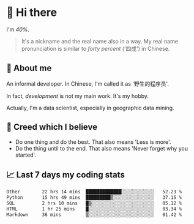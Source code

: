 # 👋 Hi there

I'm *40%*.

> It's a nickname and the real name also in a way.
> My real name pronunciation is similar to *forty percent* ('四成') in Chinese.

## :speech_balloon: About me

An informal developer. In Chinese, I'm called it as '野生的程序员'.

In fact, _development_ is not my main work. It's my hobby.

Actually, I'm a data scientist, especially in geographic data mining.

## :see_no_evil: Creed which I believe

- Do one thing and do the best. That also means 'Less is more'.
- Do the thing until to the end. That also means 'Never forget why you started'.

## :chart_with_upwards_trend: Last 7 days my coding stats

<!--START_SECTION:waka-->

```txt
Other        22 hrs 14 mins  █████████████░░░░░░░░░░░░   52.23 %
Python       15 hrs 49 mins  █████████▒░░░░░░░░░░░░░░░   37.15 %
SQL          2 hrs 10 mins   █▒░░░░░░░░░░░░░░░░░░░░░░░   05.12 %
HTML         1 hr 25 mins    █░░░░░░░░░░░░░░░░░░░░░░░░   03.34 %
Markdown     36 mins         ▒░░░░░░░░░░░░░░░░░░░░░░░░   01.42 %
```

<!--END_SECTION:waka-->
